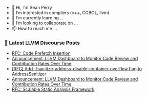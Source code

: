 - 👋 Hi, I’m Sean Perry
- 👀 I’m interested in compilers (c++, COBOL, llvm)
- 🌱 I’m currently learning ...
- 💞️ I’m looking to collaborate on ...
- 📫 How to reach me ...

<!---
s66perry/s66perry is a ✨ special ✨ repository because its `README.md` (this file) appears on your GitHub profile.
You can click the Preview link to take a look at your changes.
--->
### 📕 Latest LLVM Discourse Posts

<!-- DISCOURSE-LLVM:START -->
- [RFC: Code Prefetch Insertion](https://discourse.llvm.org/t/rfc-code-prefetch-insertion/88668#post_16)
- [Announcement: LLVM Dashboard to Monitor Code Review and Contribution Rates Over Time](https://discourse.llvm.org/t/announcement-llvm-dashboard-to-monitor-code-review-and-contribution-rates-over-time/88680#post_7)
- [[RFC] Add -fsanitize-address-disable-container-overflow flag to AddressSanitizer](https://discourse.llvm.org/t/rfc-add-fsanitize-address-disable-container-overflow-flag-to-addresssanitizer/88349#post_17)
- [Announcement: LLVM Dashboard to Monitor Code Review and Contribution Rates Over Time](https://discourse.llvm.org/t/announcement-llvm-dashboard-to-monitor-code-review-and-contribution-rates-over-time/88680#post_6)
- [RFC: Scalable Static Analysis Framework](https://discourse.llvm.org/t/rfc-scalable-static-analysis-framework/88678#post_3)
<!-- DISCOURSE-LLVM:END -->
